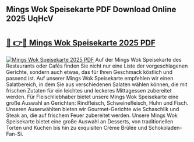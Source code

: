 ## Mings Wok Speisekarte PDF Download Online 2025 UqHcV

# <h2><a href="http://gcb54u.nevu.top/?p=Mings+Wok+Speisekarte">🔗 👉🔴 Mings Wok Speisekarte 2025 PDF</a></h2>

[![Mings Wok Speisekarte 2025 PDF](https://i.imgur.com/dBaPXMq.png)](http://gcb54u.nevu.top/?p=Mings+Wok+Speisekarte)
Auf der Mings Wok Speisekarte des Restaurants oder Cafés finden Sie nicht nur eine Liste der vorgeschlagenen Gerichte, sondern auch etwas, das für Ihren Geschmack köstlich und passend ist. Auf unserer Mings Wok Speisekarte empfehlen wir einen Salatbereich, in dem Sie aus verschiedenen Salaten wählen können, die mit frischen Zutaten für ein leichtes und leckeres Mittagessen zubereitet werden. Für Fleischliebhaber bietet unsere Mings Wok Speisekarte eine große Auswahl an Gerichten: Rindfleisch, Schweinefleisch, Huhn und Fisch. Unseren Auserwählten bieten wir Gourmet-Gerichte wie Schaschlik und Steak an, die auf frischem Feuer zubereitet werden. Unsere Mings Wok Speisekarte bietet eine große Auswahl an Desserts, von traditionellen Torten und Kuchen bis hin zu exquisiten Crème Brûlée und Schokoladen-Fan-Si.
